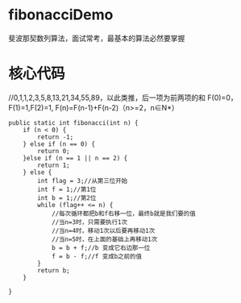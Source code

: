 # fibonacciDemo
斐波那契数列算法，面试常考，最基本的算法必然要掌握

# 核心代码

//0,1,1,2,3,5,8,13,21,34,55,89，以此类推，后一项为前两项的和 F(0)=0，F(1)=1,F(2)=1, F(n)=F(n-1)+F(n-2)（n>=2，n∈N*）

	public static int fibonacci(int n) {  
	    if (n < 0) {  
	        return -1;  
	    } else if (n == 0) {
			return 0;
		}else if (n == 1 || n == 2) {  
	        return 1;  
	    } else {  
	        int flag = 3;//从第三位开始  
	        int f = 1;//第1位  
	        int b = 1;//第2位  
	        while (flag++ <= n) {  
	            //每次循环都把b和f右移一位，最终b就是我们要的值  
	            //当n=3时，只需要执行1次  
	            //当n=4时，移动1次以后要再移动1次  
	            //当n=5时，在上面的基础上再移动1次  
	            b = b + f;//b 变成它右边那一位  
	            f = b - f;//f 变成b之前的值  
	        }  
	        return b;  
	    }  
	  
	}

